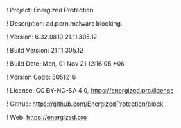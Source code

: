 ! Project: Energized Protection

! Description: ad.porn.malware blocking.

! Version: 6.32.0810.21.11.305.12

! Build Version: 21.11.305.12

! Build Date: Mon, 01 Nov 21 12:16:05 +06

! Version Code: 3051216

! License: CC BY-NC-SA 4.0, https://energized.pro/license

! Github: https://github.com/EnergizedProtection/block

! Web: https://energized.pro

